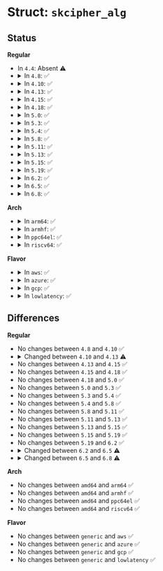 # Struct: <code>skcipher_alg</code>

## Status
<b>Regular</b>
<ul>
<li>
In <code>4.4</code>: Absent ⚠️
</li>
<li>
<details>
<summary>In <code>4.8</code>: ✅</summary>

```c
struct skcipher_alg {
    int (*setkey)(struct crypto_skcipher *, const u8 *, unsigned int);
    int (*encrypt)(struct skcipher_request *);
    int (*decrypt)(struct skcipher_request *);
    int (*init)(struct crypto_skcipher *);
    void (*exit)(struct crypto_skcipher *);
    unsigned int min_keysize;
    unsigned int max_keysize;
    unsigned int ivsize;
    unsigned int chunksize;
    struct crypto_alg base;
};
```
</details>
</li>
<li>
<details>
<summary>In <code>4.10</code>: ✅</summary>

```c
struct skcipher_alg {
    int (*setkey)(struct crypto_skcipher *, const u8 *, unsigned int);
    int (*encrypt)(struct skcipher_request *);
    int (*decrypt)(struct skcipher_request *);
    int (*init)(struct crypto_skcipher *);
    void (*exit)(struct crypto_skcipher *);
    unsigned int min_keysize;
    unsigned int max_keysize;
    unsigned int ivsize;
    unsigned int chunksize;
    struct crypto_alg base;
};
```
</details>
</li>
<li>
<details>
<summary>In <code>4.13</code>: ✅</summary>

```c
struct skcipher_alg {
    int (*setkey)(struct crypto_skcipher *, const u8 *, unsigned int);
    int (*encrypt)(struct skcipher_request *);
    int (*decrypt)(struct skcipher_request *);
    int (*init)(struct crypto_skcipher *);
    void (*exit)(struct crypto_skcipher *);
    unsigned int min_keysize;
    unsigned int max_keysize;
    unsigned int ivsize;
    unsigned int chunksize;
    unsigned int walksize;
    struct crypto_alg base;
};
```
</details>
</li>
<li>
<details>
<summary>In <code>4.15</code>: ✅</summary>

```c
struct skcipher_alg {
    int (*setkey)(struct crypto_skcipher *, const u8 *, unsigned int);
    int (*encrypt)(struct skcipher_request *);
    int (*decrypt)(struct skcipher_request *);
    int (*init)(struct crypto_skcipher *);
    void (*exit)(struct crypto_skcipher *);
    unsigned int min_keysize;
    unsigned int max_keysize;
    unsigned int ivsize;
    unsigned int chunksize;
    unsigned int walksize;
    struct crypto_alg base;
};
```
</details>
</li>
<li>
<details>
<summary>In <code>4.18</code>: ✅</summary>

```c
struct skcipher_alg {
    int (*setkey)(struct crypto_skcipher *, const u8 *, unsigned int);
    int (*encrypt)(struct skcipher_request *);
    int (*decrypt)(struct skcipher_request *);
    int (*init)(struct crypto_skcipher *);
    void (*exit)(struct crypto_skcipher *);
    unsigned int min_keysize;
    unsigned int max_keysize;
    unsigned int ivsize;
    unsigned int chunksize;
    unsigned int walksize;
    struct crypto_alg base;
};
```
</details>
</li>
<li>
<details>
<summary>In <code>5.0</code>: ✅</summary>

```c
struct skcipher_alg {
    int (*setkey)(struct crypto_skcipher *, const u8 *, unsigned int);
    int (*encrypt)(struct skcipher_request *);
    int (*decrypt)(struct skcipher_request *);
    int (*init)(struct crypto_skcipher *);
    void (*exit)(struct crypto_skcipher *);
    unsigned int min_keysize;
    unsigned int max_keysize;
    unsigned int ivsize;
    unsigned int chunksize;
    unsigned int walksize;
    struct crypto_alg base;
};
```
</details>
</li>
<li>
<details>
<summary>In <code>5.3</code>: ✅</summary>

```c
struct skcipher_alg {
    int (*setkey)(struct crypto_skcipher *, const u8 *, unsigned int);
    int (*encrypt)(struct skcipher_request *);
    int (*decrypt)(struct skcipher_request *);
    int (*init)(struct crypto_skcipher *);
    void (*exit)(struct crypto_skcipher *);
    unsigned int min_keysize;
    unsigned int max_keysize;
    unsigned int ivsize;
    unsigned int chunksize;
    unsigned int walksize;
    struct crypto_alg base;
};
```
</details>
</li>
<li>
<details>
<summary>In <code>5.4</code>: ✅</summary>

```c
struct skcipher_alg {
    int (*setkey)(struct crypto_skcipher *, const u8 *, unsigned int);
    int (*encrypt)(struct skcipher_request *);
    int (*decrypt)(struct skcipher_request *);
    int (*init)(struct crypto_skcipher *);
    void (*exit)(struct crypto_skcipher *);
    unsigned int min_keysize;
    unsigned int max_keysize;
    unsigned int ivsize;
    unsigned int chunksize;
    unsigned int walksize;
    struct crypto_alg base;
};
```
</details>
</li>
<li>
<details>
<summary>In <code>5.8</code>: ✅</summary>

```c
struct skcipher_alg {
    int (*setkey)(struct crypto_skcipher *, const u8 *, unsigned int);
    int (*encrypt)(struct skcipher_request *);
    int (*decrypt)(struct skcipher_request *);
    int (*init)(struct crypto_skcipher *);
    void (*exit)(struct crypto_skcipher *);
    unsigned int min_keysize;
    unsigned int max_keysize;
    unsigned int ivsize;
    unsigned int chunksize;
    unsigned int walksize;
    struct crypto_alg base;
};
```
</details>
</li>
<li>
<details>
<summary>In <code>5.11</code>: ✅</summary>

```c
struct skcipher_alg {
    int (*setkey)(struct crypto_skcipher *, const u8 *, unsigned int);
    int (*encrypt)(struct skcipher_request *);
    int (*decrypt)(struct skcipher_request *);
    int (*init)(struct crypto_skcipher *);
    void (*exit)(struct crypto_skcipher *);
    unsigned int min_keysize;
    unsigned int max_keysize;
    unsigned int ivsize;
    unsigned int chunksize;
    unsigned int walksize;
    struct crypto_alg base;
};
```
</details>
</li>
<li>
<details>
<summary>In <code>5.13</code>: ✅</summary>

```c
struct skcipher_alg {
    int (*setkey)(struct crypto_skcipher *, const u8 *, unsigned int);
    int (*encrypt)(struct skcipher_request *);
    int (*decrypt)(struct skcipher_request *);
    int (*init)(struct crypto_skcipher *);
    void (*exit)(struct crypto_skcipher *);
    unsigned int min_keysize;
    unsigned int max_keysize;
    unsigned int ivsize;
    unsigned int chunksize;
    unsigned int walksize;
    struct crypto_alg base;
};
```
</details>
</li>
<li>
<details>
<summary>In <code>5.15</code>: ✅</summary>

```c
struct skcipher_alg {
    int (*setkey)(struct crypto_skcipher *, const u8 *, unsigned int);
    int (*encrypt)(struct skcipher_request *);
    int (*decrypt)(struct skcipher_request *);
    int (*init)(struct crypto_skcipher *);
    void (*exit)(struct crypto_skcipher *);
    unsigned int min_keysize;
    unsigned int max_keysize;
    unsigned int ivsize;
    unsigned int chunksize;
    unsigned int walksize;
    struct crypto_alg base;
};
```
</details>
</li>
<li>
<details>
<summary>In <code>5.19</code>: ✅</summary>

```c
struct skcipher_alg {
    int (*setkey)(struct crypto_skcipher *, const u8 *, unsigned int);
    int (*encrypt)(struct skcipher_request *);
    int (*decrypt)(struct skcipher_request *);
    int (*init)(struct crypto_skcipher *);
    void (*exit)(struct crypto_skcipher *);
    unsigned int min_keysize;
    unsigned int max_keysize;
    unsigned int ivsize;
    unsigned int chunksize;
    unsigned int walksize;
    struct crypto_alg base;
};
```
</details>
</li>
<li>
<details>
<summary>In <code>6.2</code>: ✅</summary>

```c
struct skcipher_alg {
    int (*setkey)(struct crypto_skcipher *, const u8 *, unsigned int);
    int (*encrypt)(struct skcipher_request *);
    int (*decrypt)(struct skcipher_request *);
    int (*init)(struct crypto_skcipher *);
    void (*exit)(struct crypto_skcipher *);
    unsigned int min_keysize;
    unsigned int max_keysize;
    unsigned int ivsize;
    unsigned int chunksize;
    unsigned int walksize;
    struct crypto_alg base;
};
```
</details>
</li>
<li>
<details>
<summary>In <code>6.5</code>: ✅</summary>

```c
struct skcipher_alg {
    int (*setkey)(struct crypto_skcipher *, const u8 *, unsigned int);
    int (*encrypt)(struct skcipher_request *);
    int (*decrypt)(struct skcipher_request *);
    int (*init)(struct crypto_skcipher *);
    void (*exit)(struct crypto_skcipher *);
    unsigned int min_keysize;
    unsigned int max_keysize;
    unsigned int ivsize;
    unsigned int chunksize;
    unsigned int walksize;
    struct crypto_istat_cipher stat;
    struct crypto_alg base;
};
```
</details>
</li>
<li>
<details>
<summary>In <code>6.8</code>: ✅</summary>

```c
struct skcipher_alg {
    int (*setkey)(struct crypto_skcipher *, const u8 *, unsigned int);
    int (*encrypt)(struct skcipher_request *);
    int (*decrypt)(struct skcipher_request *);
    int (*export)(struct skcipher_request *, void *);
    int (*import)(struct skcipher_request *, const void *);
    int (*init)(struct crypto_skcipher *);
    void (*exit)(struct crypto_skcipher *);
    unsigned int walksize;
    unsigned int min_keysize;
    unsigned int max_keysize;
    unsigned int ivsize;
    unsigned int chunksize;
    unsigned int statesize;
    struct crypto_istat_cipher stat;
    struct crypto_alg base;
    struct skcipher_alg_common co;
};
```
</details>
</li>
</ul>
<b>Arch</b>
<ul>
<li>
<details>
<summary>In <code>arm64</code>: ✅</summary>

```c
struct skcipher_alg {
    int (*setkey)(struct crypto_skcipher *, const u8 *, unsigned int);
    int (*encrypt)(struct skcipher_request *);
    int (*decrypt)(struct skcipher_request *);
    int (*init)(struct crypto_skcipher *);
    void (*exit)(struct crypto_skcipher *);
    unsigned int min_keysize;
    unsigned int max_keysize;
    unsigned int ivsize;
    unsigned int chunksize;
    unsigned int walksize;
    struct crypto_alg base;
};
```
</details>
</li>
<li>
<details>
<summary>In <code>armhf</code>: ✅</summary>

```c
struct skcipher_alg {
    int (*setkey)(struct crypto_skcipher *, const u8 *, unsigned int);
    int (*encrypt)(struct skcipher_request *);
    int (*decrypt)(struct skcipher_request *);
    int (*init)(struct crypto_skcipher *);
    void (*exit)(struct crypto_skcipher *);
    unsigned int min_keysize;
    unsigned int max_keysize;
    unsigned int ivsize;
    unsigned int chunksize;
    unsigned int walksize;
    struct crypto_alg base;
};
```
</details>
</li>
<li>
<details>
<summary>In <code>ppc64el</code>: ✅</summary>

```c
struct skcipher_alg {
    int (*setkey)(struct crypto_skcipher *, const u8 *, unsigned int);
    int (*encrypt)(struct skcipher_request *);
    int (*decrypt)(struct skcipher_request *);
    int (*init)(struct crypto_skcipher *);
    void (*exit)(struct crypto_skcipher *);
    unsigned int min_keysize;
    unsigned int max_keysize;
    unsigned int ivsize;
    unsigned int chunksize;
    unsigned int walksize;
    struct crypto_alg base;
};
```
</details>
</li>
<li>
<details>
<summary>In <code>riscv64</code>: ✅</summary>

```c
struct skcipher_alg {
    int (*setkey)(struct crypto_skcipher *, const u8 *, unsigned int);
    int (*encrypt)(struct skcipher_request *);
    int (*decrypt)(struct skcipher_request *);
    int (*init)(struct crypto_skcipher *);
    void (*exit)(struct crypto_skcipher *);
    unsigned int min_keysize;
    unsigned int max_keysize;
    unsigned int ivsize;
    unsigned int chunksize;
    unsigned int walksize;
    struct crypto_alg base;
};
```
</details>
</li>
</ul>
<b>Flavor</b>
<ul>
<li>
<details>
<summary>In <code>aws</code>: ✅</summary>

```c
struct skcipher_alg {
    int (*setkey)(struct crypto_skcipher *, const u8 *, unsigned int);
    int (*encrypt)(struct skcipher_request *);
    int (*decrypt)(struct skcipher_request *);
    int (*init)(struct crypto_skcipher *);
    void (*exit)(struct crypto_skcipher *);
    unsigned int min_keysize;
    unsigned int max_keysize;
    unsigned int ivsize;
    unsigned int chunksize;
    unsigned int walksize;
    struct crypto_alg base;
};
```
</details>
</li>
<li>
<details>
<summary>In <code>azure</code>: ✅</summary>

```c
struct skcipher_alg {
    int (*setkey)(struct crypto_skcipher *, const u8 *, unsigned int);
    int (*encrypt)(struct skcipher_request *);
    int (*decrypt)(struct skcipher_request *);
    int (*init)(struct crypto_skcipher *);
    void (*exit)(struct crypto_skcipher *);
    unsigned int min_keysize;
    unsigned int max_keysize;
    unsigned int ivsize;
    unsigned int chunksize;
    unsigned int walksize;
    struct crypto_alg base;
};
```
</details>
</li>
<li>
<details>
<summary>In <code>gcp</code>: ✅</summary>

```c
struct skcipher_alg {
    int (*setkey)(struct crypto_skcipher *, const u8 *, unsigned int);
    int (*encrypt)(struct skcipher_request *);
    int (*decrypt)(struct skcipher_request *);
    int (*init)(struct crypto_skcipher *);
    void (*exit)(struct crypto_skcipher *);
    unsigned int min_keysize;
    unsigned int max_keysize;
    unsigned int ivsize;
    unsigned int chunksize;
    unsigned int walksize;
    struct crypto_alg base;
};
```
</details>
</li>
<li>
<details>
<summary>In <code>lowlatency</code>: ✅</summary>

```c
struct skcipher_alg {
    int (*setkey)(struct crypto_skcipher *, const u8 *, unsigned int);
    int (*encrypt)(struct skcipher_request *);
    int (*decrypt)(struct skcipher_request *);
    int (*init)(struct crypto_skcipher *);
    void (*exit)(struct crypto_skcipher *);
    unsigned int min_keysize;
    unsigned int max_keysize;
    unsigned int ivsize;
    unsigned int chunksize;
    unsigned int walksize;
    struct crypto_alg base;
};
```
</details>
</li>
</ul>

## Differences
<b>Regular</b>
<ul>
<li>
No changes between <code>4.8</code> and <code>4.10</code> ✅
</li>
<li>
<details>
<summary>Changed between <code>4.10</code> and <code>4.13</code> ⚠️</summary>
<ul>
<li>
<b>Field added. </b>
<code>unsigned int walksize</code>
</li>
</ul>
</details>
</li>
<li>
No changes between <code>4.13</code> and <code>4.15</code> ✅
</li>
<li>
No changes between <code>4.15</code> and <code>4.18</code> ✅
</li>
<li>
No changes between <code>4.18</code> and <code>5.0</code> ✅
</li>
<li>
No changes between <code>5.0</code> and <code>5.3</code> ✅
</li>
<li>
No changes between <code>5.3</code> and <code>5.4</code> ✅
</li>
<li>
No changes between <code>5.4</code> and <code>5.8</code> ✅
</li>
<li>
No changes between <code>5.8</code> and <code>5.11</code> ✅
</li>
<li>
No changes between <code>5.11</code> and <code>5.13</code> ✅
</li>
<li>
No changes between <code>5.13</code> and <code>5.15</code> ✅
</li>
<li>
No changes between <code>5.15</code> and <code>5.19</code> ✅
</li>
<li>
No changes between <code>5.19</code> and <code>6.2</code> ✅
</li>
<li>
<details>
<summary>Changed between <code>6.2</code> and <code>6.5</code> ⚠️</summary>
<ul>
<li>
<b>Field added. </b>
<code>struct crypto_istat_cipher stat</code>
</li>
</ul>
</details>
</li>
<li>
<details>
<summary>Changed between <code>6.5</code> and <code>6.8</code> ⚠️</summary>
<ul>
<li>
<b>Field added. </b>
<code>int (*export)(struct skcipher_request *, void *)</code>
</li>
<li>
<b>Field added. </b>
<code>int (*import)(struct skcipher_request *, const void *)</code>
</li>
<li>
<b>Field added. </b>
<code>unsigned int statesize</code>
</li>
<li>
<b>Field added. </b>
<code>struct skcipher_alg_common co</code>
</li>
</ul>
</details>
</li>
</ul>
<b>Arch</b>
<ul>
<li>
No changes between <code>amd64</code> and <code>arm64</code> ✅
</li>
<li>
No changes between <code>amd64</code> and <code>armhf</code> ✅
</li>
<li>
No changes between <code>amd64</code> and <code>ppc64el</code> ✅
</li>
<li>
No changes between <code>amd64</code> and <code>riscv64</code> ✅
</li>
</ul>
<b>Flavor</b>
<ul>
<li>
No changes between <code>generic</code> and <code>aws</code> ✅
</li>
<li>
No changes between <code>generic</code> and <code>azure</code> ✅
</li>
<li>
No changes between <code>generic</code> and <code>gcp</code> ✅
</li>
<li>
No changes between <code>generic</code> and <code>lowlatency</code> ✅
</li>
</ul>
